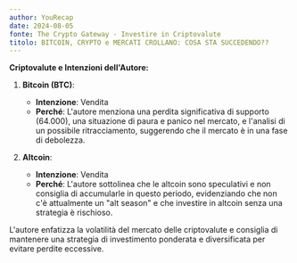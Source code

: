 ```yaml
---
author: YouRecap
date: 2024-08-05
fonte: The Crypto Gateway - Investire in Criptovalute
titolo: BITCOIN, CRYPTO e MERCATI CROLLANO: COSA STA SUCCEDENDO??
---
```


**Criptovalute e Intenzioni dell'Autore:**

1. **Bitcoin (BTC)**: 
   - **Intenzione**: Vendita
   - **Perché**: L'autore menziona una perdita significativa di supporto (64.000), una situazione di paura e panico nel mercato, e l'analisi di un possibile ritracciamento, suggerendo che il mercato è in una fase di debolezza.

2. **Altcoin**: 
   - **Intenzione**: Vendita
   - **Perché**: L'autore sottolinea che le altcoin sono speculativi e non consiglia di accumularle in questo periodo, evidenziando che non c'è attualmente un "alt season" e che investire in altcoin senza una strategia è rischioso.

L'autore enfatizza la volatilità del mercato delle criptovalute e consiglia di mantenere una strategia di investimento ponderata e diversificata per evitare perdite eccessive.

